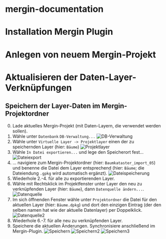 # mergin-documentation  

# Installation Mergin Plugin  

# Anlegen von neuem Mergin-Projekt  

# Aktualisieren der Daten-Layer-Verknüpfungen  

## Speichern der Layer-Daten im Mergin-Projektordner  

0. Lade aktuelles Mergin-Projekt (mit Daten-Layern, die verwendet werden sollen).
1. Wähle unter `Datenbank` `DB-Verwaltung...` 
![DB-Verwaltung](img/db01.png)
2. Wähle unter `Virtuelle Layer -> Projektlayer` einen der zu speichernden Layer (hier: `Bäume`)
![Projektlayer](img/db02.png)
3. Wähle `In Datei exportieren...` und lege den Speicherort fest...
![Dateiexport](img/db03.png)
4. ... navigiere zum Mergin-Projektordner (hier: `Baumkataster_import_05`) und benenne die Datei dem Layer entsprechend (hier: `Bäume`; die Dateiendung `.gpkg` wird automatisch ergänzt).
![Dateispeicherung](img/db04.png)
5. Wiederhole 2.-4. für alle zu exportierenden Layer.
6. Wähle mit Rechtsklick im Projektfenster unter Layer den neu zu verknüpfenden Layer (hier: `Bäume`), dann `Datenquelle ändern...`.
![Datenquelle](img/db05.png)
7. Im sich öffnenden Fenster wähle unter `Projektordner` die Datei für den aktuellen Layer (hier: `Bäume.dpkg`) und dort den einzigen Eintrag (der den selben namen hat wie der aktuelle Datenlayer) per Doppelklick.
![Datenquelle2](img/db06.png)
8. Wiederhole 6.-7. für alle neu zu verknüpfenden Layer.
9. Speichere die aktuellen Änderungen. Synchronisiere anschließend im Mergin-Plugin.
![Speichern](img/db07.png)
![Speichern2](img/db08.png)
![Speichern3](img/db09.png)
